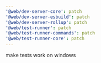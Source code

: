 ```yaml
---
'@web/dev-server-core': patch
'@web/dev-server-esbuild': patch
'@web/dev-server-rollup': patch
'@web/test-runner': patch
'@web/test-runner-commands': patch
'@web/test-runner-core': patch
---
```


make tests work on windows
